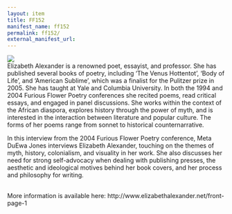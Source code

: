 ```yaml
---
layout: item
title: FF152
manifest_name: ff152
permalink: ff152/
external_manifest_url: 
---
```

<!-- Add an essay or interpretive material below this line,
using HTML or markdown.  Do not modify this file above this line -->
<img src="https://images.squarespace-cdn.com/content/v1/54948403e4b0e4f168951f35/1494528909258-1WJ5I5IXYELS6AWYIFGC/EA_High+Res_October+2015_Alpha+Smoot_1+%281%29.jpg?format=500w">
<br>
<body> 
    Elizabeth Alexander is a renowned poet, essayist, and professor. She has published several books of poetry, including ‘The Venus Hottentot’, ‘Body of Life’, and ‘American Sublime’, which was a finalist for the Pulitzer prize in 2005. She has taught at Yale and Columbia University. In both the 1994 and 2004 Furious Flower Poetry conferences she recited poems, read critical essays, and engaged in panel discussions. She works within the context of the African diaspora, explores history through the power of myth, and is interested in the interaction between literature and popular culture. The forms of her poems range from sonnet to historical counternarrative.
    <br>
    <p>In this interview from the 2004 Furious Flower Poetry conference, Meta DuEwa Jones interviews Elizabeth Alexander, touching on the themes of myth, history, colonialism, and visuality in her work. She also discusses her need for strong self-advocacy when dealing with publishing presses, the aesthetic and ideological motives behind her book covers, and her process and philosophy for writing.</p>
    <br>
    More information is available here: <a>http://www.elizabethalexander.net/front-page-1</a>
</body>
